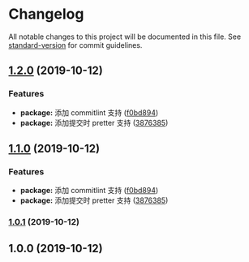 # Changelog

All notable changes to this project will be documented in this file. See [standard-version](https://github.com/conventional-changelog/standard-version) for commit guidelines.

## [1.2.0](https://github.com/BryanAdamss/vue-awesome-template/compare/v1.0.1...v1.2.0) (2019-10-12)

### Features

- **package:** 添加 commitlint 支持 ([f0bd894](https://github.com/BryanAdamss/vue-awesome-template/commit/f0bd894fdb32c9a999dcb6d0269133118429afa5))
- **package:** 添加提交时 pretter 支持 ([3876385](https://github.com/BryanAdamss/vue-awesome-template/commit/38763856b9d801f8075f876ab41f1fea03749b17))

## [1.1.0](https://github.com/BryanAdamss/vue-awesome-template/compare/v1.0.1...v1.1.0) (2019-10-12)

### Features

- **package:** 添加 commitlint 支持 ([f0bd894](https://github.com/BryanAdamss/vue-awesome-template/commit/f0bd894fdb32c9a999dcb6d0269133118429afa5))
- **package:** 添加提交时 pretter 支持 ([3876385](https://github.com/BryanAdamss/vue-awesome-template/commit/38763856b9d801f8075f876ab41f1fea03749b17))

### [1.0.1](https://github.com/BryanAdamss/vue-awesome-template/compare/v1.0.0...v1.0.1) (2019-10-12)

## 1.0.0 (2019-10-12)
